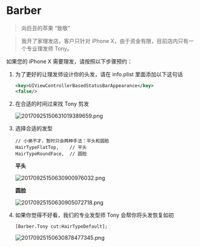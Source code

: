 # Barber

> 向巨丑的苹果 “致敬”

> 我开了家理发店，客户只针对 iPhone X，由于资金有限，目前店内只有一个专业理发师 Tony。

如果您的 iPhone X 需要理发，请按照以下步骤预约：

1. 为了更好的让理发师设计你的头发，请在 info.plist 里面添加以下这句话

    ```xml
    <key>UIViewControllerBasedStatusBarAppearance</key>
    <false/>
    ```
    
2. 在合适的时间过来找 Tony 剪发

    ![20170925150631019389659.png](http://storage.laizw.cn/images/upi/20170925150631019389659.png-watermark)

3. 选择合适的发型
    
    ```objc
    // 小弟不才，暂时只会两种手法：平头和圆脸
    HairTypeFlatTop,    // 平头
    HairTypeRoundFace,  // 圆脸
    ```

    **平头**
    
    ![20170925150630900976032.png](http://storage.laizw.cn/images/upi/20170925150630900976032.png-500x500)
    
    **圆脸**
    
    ![20170925150630905072718.png](http://storage.laizw.cn/images/upi/20170925150630905072718.png-500x500)

4. 如果你觉得不好看，我们的专业发型师 Tony 会帮你将头发恢复如初

    ```objc
    [Barber.Tony cut:HairTypeDefault];
    ```
    
    ![20170925150630878477345.png](http://storage.laizw.cn/images/upi/20170925150630878477345.png-500x500)


